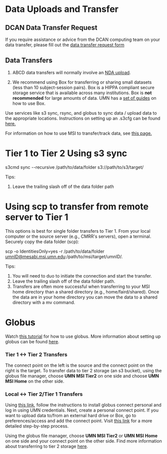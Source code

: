 # Data Uploads and Transfer

## DCAN Data Transfer Request

If you require assistance or advice from the DCAN computing team on your data transfer, please fill out the [data transfer request form](https://docs.google.com/forms/d/e/1FAIpQLSd84tpEaXS4C9afAneGUGnW6dUtMhS1J9zunWgn5VFQjgRhYA/viewform)

## Data Transfers

1. ABCD data transfers will normally involve an [NDA upload](https://github.com/DCAN-Labs/nda-bids-upload). 

2. We recommend using Box for transferring or sharing small datasets (less than 10 subject-session pairs). Box is a HIPPA compliant secure storage service that is available across many institutions. Box is **not recommended** for large amounts of data. UMN has a [set of guides](https://it.umn.edu/services-technologies/self-help-guides/box-secure-storage-work-files-folders) on how to use Box.

Use services like s3 sync, rsync, and globus to sync data / upload data to the appropriate locations. Instructions on setting up an .s3cfg can be found [here.](s3.md)

For information on how to use MSI to transfer/track data, see [this page.](storage.md)

# Tier 1 to Tier 2 Using s3 sync  

s3cmd sync --recursive /path/to/data/folder s3://path/to/s3/target/

Tips: 
1. Leave the trailing slash off of the data folder path

# Using scp to transfer from remote server to Tier 1

This options is best for single folder transfers to Tier 1. From your local computer or the source server (e.g., CMRR's servers), open a terminal. Securely copy the data folder (scp):

scp -o IdentitiesOnly=yes -r /path/to/data/folder umnID@mesabi.msi.umn.edu:/path/to/msi/target/umnID/.

Tips: 
1. You will need to duo to initiate the connection and start the transfer. 
2. Leave the trailing slash off of the data folder path.
3. Transfers are often more successful when transferring to your MSI home directory than a shared directory (e.g., home/faird/shared). Once the data are in your home directory you can move the data to a shared directory with a mv command. 

# Globus

Watch [this tutorial](https://drive.google.com/file/d/1Yb_5L9pxIl0fquAtC83XeYleRl_uJo6S/view?usp=drive_link) for how to use globus. More information about setting up globus can be found [here](https://www.msi.umn.edu/support/faq/how-do-i-use-globus-transfer-data-msi-0).

### Tier 1 <-> Tier 2 Transfers
The connect point on the left is the source and the connect point on the right is the target. To transfer data to tier 2 storage (an s3 bucket), using the globus file manager, choose **UMN MSI Tier2** on one side and choose **UMN MSI Home** on the other side. 

### Local <-> Tier 2/Tier 1 Transfers
Using [this link](https://docs.globus.org/globus-connect-personal/), follow the instructions to install globus connect personal and log in using UMN credentials. Next, create a personal connect point. If you want to upload data to/from an external hard drive or Box, go to preferences/access and add the connect point. Visit [this link](https://docs.globus.org/how-to/globus-connect-personal-windows/#configuration) for a more detailed step-by-step process. 

Using the globus file manager, choose **UMN MSI Tier2** or **UMN MSI Home** on one side and your connect point on the other side. Find more information about transferring to tier 2 storage [here](https://www.msi.umn.edu/support/faq/how-do-i-use-globus-transfer-data-second-tier-storage-msi). 
